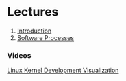 # Lectures

1. [Introduction](https://drive.google.com/open?id=0B85z_dQxOMgLWXdfYTZ1YW4xWWs)
2. [Software Processes](https://drive.google.com/open?id=0B85z_dQxOMgLRm5kaWI0WHZsUUU)

### Videos
[Linux Kernel Development Visualization](https://drive.google.com/open?id=0B85z_dQxOMgLQW5YOUJvU3NsS3M)

